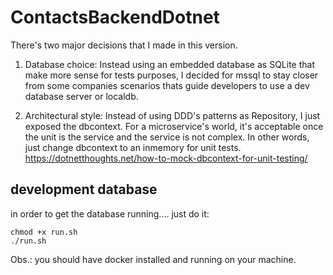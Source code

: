 # ContactsBackendDotnet

There's two major decisions that I made in this version.

1. Database choice: Instead using an embedded database as SQLite that make more sense for tests purposes, I decided for mssql to stay closer from some companies scenarios thats guide developers to use a dev database server or localdb.


2. Architectural style: Instead of using DDD's patterns as Repository, I just exposed the dbcontext. For a microservice's world, it's acceptable once the unit is the service and the service is not complex. In other words, just change dbcontext to an inmemory for unit tests.
https://dotnetthoughts.net/how-to-mock-dbcontext-for-unit-testing/



## development database
in order to get the database running.... just do it:

```
chmod +x run.sh
./run.sh
```
Obs.: you should have docker installed and running on your machine.
